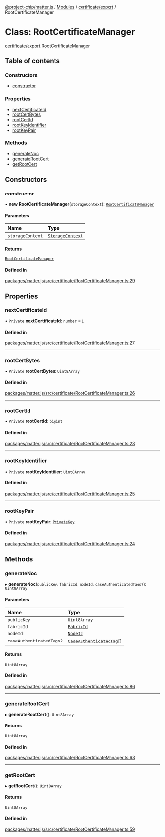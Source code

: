 [@project-chip/matter.js](../README.md) / [Modules](../modules.md) / [certificate/export](../modules/certificate_export.md) / RootCertificateManager

# Class: RootCertificateManager

[certificate/export](../modules/certificate_export.md).RootCertificateManager

## Table of contents

### Constructors

- [constructor](certificate_export.RootCertificateManager.md#constructor)

### Properties

- [nextCertificateId](certificate_export.RootCertificateManager.md#nextcertificateid)
- [rootCertBytes](certificate_export.RootCertificateManager.md#rootcertbytes)
- [rootCertId](certificate_export.RootCertificateManager.md#rootcertid)
- [rootKeyIdentifier](certificate_export.RootCertificateManager.md#rootkeyidentifier)
- [rootKeyPair](certificate_export.RootCertificateManager.md#rootkeypair)

### Methods

- [generateNoc](certificate_export.RootCertificateManager.md#generatenoc)
- [generateRootCert](certificate_export.RootCertificateManager.md#generaterootcert)
- [getRootCert](certificate_export.RootCertificateManager.md#getrootcert)

## Constructors

### constructor

• **new RootCertificateManager**(`storageContext`): [`RootCertificateManager`](certificate_export.RootCertificateManager.md)

#### Parameters

| Name | Type |
| :------ | :------ |
| `storageContext` | [`StorageContext`](storage_export.StorageContext.md) |

#### Returns

[`RootCertificateManager`](certificate_export.RootCertificateManager.md)

#### Defined in

[packages/matter.js/src/certificate/RootCertificateManager.ts:29](https://github.com/project-chip/matter.js/blob/c15b1068/packages/matter.js/src/certificate/RootCertificateManager.ts#L29)

## Properties

### nextCertificateId

• `Private` **nextCertificateId**: `number` = `1`

#### Defined in

[packages/matter.js/src/certificate/RootCertificateManager.ts:27](https://github.com/project-chip/matter.js/blob/c15b1068/packages/matter.js/src/certificate/RootCertificateManager.ts#L27)

___

### rootCertBytes

• `Private` **rootCertBytes**: `Uint8Array`

#### Defined in

[packages/matter.js/src/certificate/RootCertificateManager.ts:26](https://github.com/project-chip/matter.js/blob/c15b1068/packages/matter.js/src/certificate/RootCertificateManager.ts#L26)

___

### rootCertId

• `Private` **rootCertId**: `bigint`

#### Defined in

[packages/matter.js/src/certificate/RootCertificateManager.ts:23](https://github.com/project-chip/matter.js/blob/c15b1068/packages/matter.js/src/certificate/RootCertificateManager.ts#L23)

___

### rootKeyIdentifier

• `Private` **rootKeyIdentifier**: `Uint8Array`

#### Defined in

[packages/matter.js/src/certificate/RootCertificateManager.ts:25](https://github.com/project-chip/matter.js/blob/c15b1068/packages/matter.js/src/certificate/RootCertificateManager.ts#L25)

___

### rootKeyPair

• `Private` **rootKeyPair**: [`PrivateKey`](../interfaces/crypto_export.PrivateKey.md)

#### Defined in

[packages/matter.js/src/certificate/RootCertificateManager.ts:24](https://github.com/project-chip/matter.js/blob/c15b1068/packages/matter.js/src/certificate/RootCertificateManager.ts#L24)

## Methods

### generateNoc

▸ **generateNoc**(`publicKey`, `fabricId`, `nodeId`, `caseAuthenticatedTags?`): `Uint8Array`

#### Parameters

| Name | Type |
| :------ | :------ |
| `publicKey` | `Uint8Array` |
| `fabricId` | [`FabricId`](../modules/datatype_export.md#fabricid) |
| `nodeId` | [`NodeId`](../modules/datatype_export.md#nodeid) |
| `caseAuthenticatedTags?` | [`CaseAuthenticatedTag`](../modules/datatype_export.md#caseauthenticatedtag)[] |

#### Returns

`Uint8Array`

#### Defined in

[packages/matter.js/src/certificate/RootCertificateManager.ts:86](https://github.com/project-chip/matter.js/blob/c15b1068/packages/matter.js/src/certificate/RootCertificateManager.ts#L86)

___

### generateRootCert

▸ **generateRootCert**(): `Uint8Array`

#### Returns

`Uint8Array`

#### Defined in

[packages/matter.js/src/certificate/RootCertificateManager.ts:63](https://github.com/project-chip/matter.js/blob/c15b1068/packages/matter.js/src/certificate/RootCertificateManager.ts#L63)

___

### getRootCert

▸ **getRootCert**(): `Uint8Array`

#### Returns

`Uint8Array`

#### Defined in

[packages/matter.js/src/certificate/RootCertificateManager.ts:59](https://github.com/project-chip/matter.js/blob/c15b1068/packages/matter.js/src/certificate/RootCertificateManager.ts#L59)
